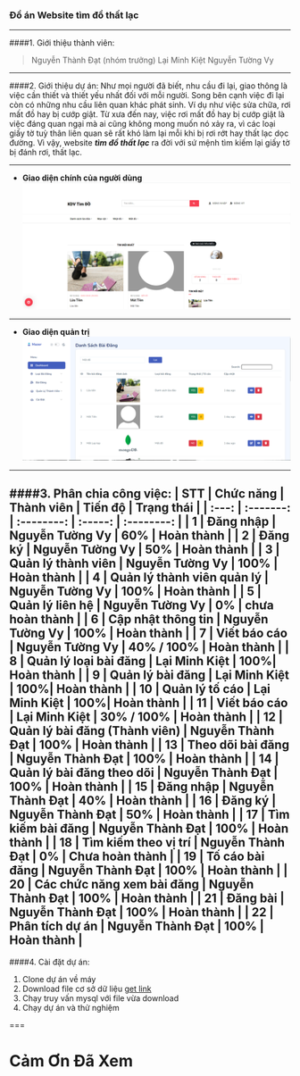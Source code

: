 ### Đồ án Website tìm đồ thất lạc
---
####1.  Giới thiệu thành viên:
> Nguyễn Thành Đạt (nhóm trưởng)
> Lại Minh Kiệt
> Nguyễn Tường Vy
---
####2. Giới thiệu dự án:
 Như mọi người đã biết, nhu cầu đi lại, giao thông là việc cần thiết và thiết yếu nhất đối với mỗi người. Song bên cạnh việc đi lại còn có những nhu cầu liên quan khác phát sinh. Ví dụ như việc sửa chữa, rơi mất đồ hay bị cướp giật. Từ xưa đến nay, việc rơi mất đồ hay bị cướp giật là việc đáng quan ngại mà ai cũng không mong muốn nó xảy ra, vì các loại giấy tờ tuỳ thân liên quan sẽ rất khó làm lại mỗi khi bị rơi rớt hay thất lạc dọc đường. Vì vậy, website ***tìm đồ thất lạc*** ra đời với sứ mệnh tìm kiếm lại giấy tờ bị đánh rơi, thất lạc.

---
- **Giao diện chính của người dùng**
![example](bg.png)
---
- **Giao diện quản trị**
![example](admin.png)
---
####3. Phân chia công việc:
| STT   | Chức năng | Thành viên | Tiến độ | Trạng thái |
| :---: | :-------: | :--------: | :-----: | :--------: |
| 1 | Đăng nhập | Nguyễn Tường Vy | 60% | Hoàn thành |
| 2 | Đăng ký | Nguyễn Tường Vy | 50% | Hoàn thành |
| 3 | Quản lý thành viên | Nguyễn Tường Vy | 100% | Hoàn thành |
| 4 | Quản lý thành viên quản lý | Nguyễn Tường Vy | 100% | Hoàn thành |
| 5 | Quản lý liên hệ | Nguyễn Tường Vy | 0% | chưa hoàn thành |
| 6 | Cập nhật thông tin | Nguyễn Tường Vy | 100% | Hoàn thành |
| 7 | Viết báo cáo | Nguyễn Tường Vy | 40% / 100% | Hoàn thành |
| 8 | Quản lý loại bài đăng | Lại Minh Kiệt | 100%| Hoàn thành |
| 9 | Quản lý bài đăng | Lại Minh Kiệt | 100%| Hoàn thành |
| 10 | Quản lý tố cáo | Lại Minh Kiệt | 100%| Hoàn thành |
| 11 | Viết báo cáo | Lại Minh Kiệt | 30% / 100% | Hoàn thành |
| 12 | Quản lý bài đăng (Thành viên) | Nguyễn Thành Đạt | 100% | Hoàn thành |
| 13 | Theo dõi bài đăng | Nguyễn Thành Đạt | 100% | Hoàn thành |
| 14 | Quản lý bài đăng theo dõi | Nguyễn Thành Đạt | 100% | Hoàn thành |
| 15 | Đăng nhập | Nguyễn Thành Đạt | 40% | Hoàn thành |
| 16 | Đăng ký | Nguyễn Thành Đạt | 50% | Hoàn thành |
| 17 | Tìm kiếm bài đăng | Nguyễn Thành Đạt | 100% | Hoàn thành |
| 18 | Tìm kiếm theo vị trí | Nguyễn Thành Đạt | 0% | Chưa hoàn thành |
| 19 | Tố cáo bài đăng | Nguyễn Thành Đạt | 100% | Hoàn thành |
| 20 | Các chức năng xem bài đăng | Nguyễn Thành Đạt | 100% | Hoàn thành |
| 21 | Đăng bài | Nguyễn Thành Đạt | 100% | Hoàn thành |
| 22 | Phân tích dự án | Nguyễn Thành Đạt | 100% | Hoàn thành |
---
####4. Cài đặt dự án:
1. Clone dự án về máy 
2. Download file cơ sở dữ liệu [get link](https://drive.google.com/file/d/1xjawvBNofx_KbCEa-sJmgzeP3rZINoh5/view?usp=share_link)
3. Chạy truy vấn mysql với file vừa download
4. Chạy dự án và thử nghiệm

===

# Cảm Ơn Đã Xem

